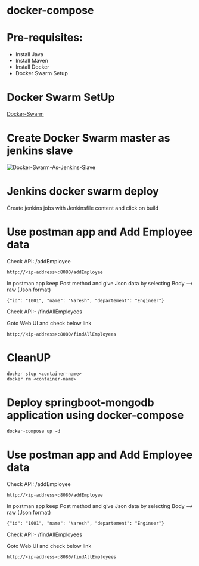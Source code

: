 # docker-compose

# Pre-requisites:
  - Install Java
  - Install Maven
  - Install Docker
  - Docker Swarm Setup
 
# Docker Swarm SetUp
  [Docker-Swarm](https://github.com/Naresh240/docker-swarm-setup.git)
# Create Docker Swarm master as jenkins slave
  ![Docker-Swarm-As-Jenkins-Slave](https://github.com/Naresh240/Jenkins-Master-Slave.git)
# Jenkins docker swarm deploy
  Create jenkins jobs with Jenkinsfile content and click on build
# Use postman app and Add Employee data
Check API: /addEmployee

    http://<ip-address>:8080/addEmployee
  
In postman app keep Post method and give Json data by selecting Body --> raw (Json format)

    {"id": "1001", "name": "Naresh", "departement": "Engineer"}
    
Check API:- /findAllEmployees

Goto Web UI and check below link

    http://<ip-address>:8080/findAllEmployees
# CleanUP
    docker stop <container-name>
    docker rm <container-name>
    
# Deploy springboot-mongodb application using docker-compose
    docker-compose up -d
# Use postman app and Add Employee data

Check API: /addEmployee

    http://<ip-address>:8080/addEmployee
  
In postman app keep Post method and give Json data by selecting Body --> raw (Json format)

    {"id": "1001", "name": "Naresh", "departement": "Engineer"}
    
Check API:- /findAllEmployees

Goto Web UI and check below link

    http://<ip-address>:8080/findAllEmployees
